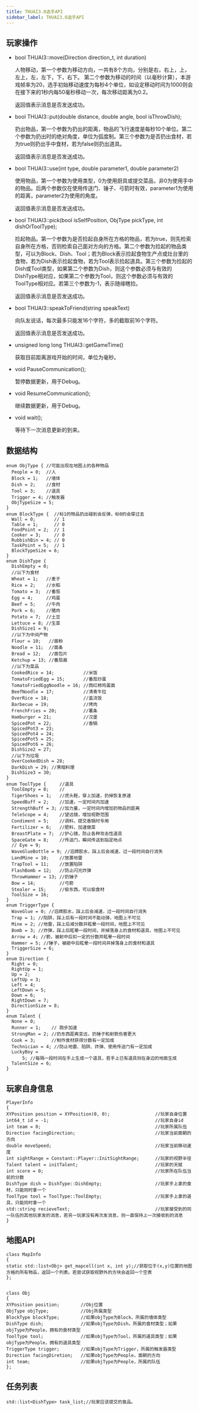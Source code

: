 ```yaml
---
title: THUAI3.0选手API
sidebar_label: THUAI3.0选手API
---
```


## 玩家操作

- bool THUAI3::move(Direction direction_t, int duration)
    
    人物移动，第一个参数为移动方向，一共有8个方向，分别是右，右上，上，左上，左，左下，下，右下。
    第二个参数为移动的时间（以毫秒计算），本游戏帧率为20，选手初始移动速度为每秒4个单位，如设定移动时间为1000则会在接下来的1秒内每50毫秒移动一次，每次移动距离为0.2。

	返回值表示消息是否发送成功。

- bool THUAI3::put(double distance, double angle, bool isThrowDish);
    
    扔出物品，第一个参数为扔出的距离，物品的飞行速度是每秒10个单位。第二个参数为扔出时的绝对角度，单位为弧度制。第三个参数为是否扔出食材，若为true则扔出手中食材，若为false则扔出道具。

	返回值表示消息是否发送成功。

- bool THUAI3::use(int type, double parameter1, double parameter2)
    
    使用物品，第一个参数为使用类型，0为使用厨具或提交菜品，非0为使用手中的物品。后两个参数仅在使用传送门、锤子、弓箭时有效，parameter1为使用的距离，parameter2为使用的角度。

	返回值表示消息是否发送成功。

- bool THUAI3::pick(bool isSelfPosition, ObjType pickType, int dishOrToolType);
    
    捡起物品。第一个参数为是否捡起自身所在方格的物品，若为true，则先检索自身所在方格，否则检索自己面对方向的方格。第二个参数为捡起的物品类型，可以为Block、Dish、Tool；若为Block表示捡起食物生产点或灶台里的食物，若为Dish表示捡起食物，若为Tool表示捡起道具。第三个参数为捡起的Dish或Tool类型，如果第二个参数为Dish，则这个参数必须与有效的DishType相对应，如果第二个参数为Tool，则这个参数必须与有效的ToolType相对应。若第三个参数为-1，表示随缘瞎捡。

	返回值表示消息是否发送成功。

- bool THUAI3::speakToFriend(string speakText)
    
    向队友说话，每次最多只能发16个字符，多的截取前16个字符。

	返回值表示消息是否发送成功。

- unsigned long long THUAI3::getGameTime()

	获取目前距离游戏开始的时间，单位为毫秒。

- void PauseCommunication(); 

	暂停数据更新，用于Debug。

- void ResumeCommunication();

	继续数据更新，用于Debug。

- void wait();

	等待下一次消息更新的到来。
	

## 数据结构

	enum ObjType { //可能出现在地图上的各种物品
	  People = 0;  //人
	  Block = 1;   //墙体
	  Dish = 2;    //食材
	  Tool = 3;    //道具
	  Trigger = 4; //触发器
	  ObjTypeSize = 5;
	}
	enum BlockType {  //标1的物品扔出碰到会反弹，标0的会穿过去
	  Wall = 0;       // 1
	  Table = 1;      // 0
	  FoodPoint = 2;  // 1
	  Cooker = 3;     // 0
	  RubbishBin = 4; // 0
	  TaskPoint = 5;  // 1
	  BlockTypeSize = 6;
	}
	enum DishType {
	  DishEmpty = 0;
	  //以下为食材
	  Wheat = 1;   //麦子
	  Rice = 2;    //水稻
	  Tomato = 3;  //番茄
	  Egg = 4;     //鸡蛋
	  Beef = 5;    //牛肉
	  Pork = 6;    //猪肉
	  Potato = 7;  //土豆
	  Lettuce = 8; //生菜
	  DishSize1 = 9;
	  //以下为中间产物
	  Flour = 10;   //面粉
	  Noodle = 11;  //面条
	  Bread = 12;   //面包片
	  Ketchup = 13; //番茄酱
	  //以下为菜品
	  CookedRice = 14;           //米饭
	  TomatoFriedEgg = 15;       //番茄炒蛋
	  TomatoFriedEggNoodle = 16; //西红柿鸡蛋面
	  BeefNoodle = 17;           //清青牛拉
	  OverRice = 18;             //盖浇饭
	  Barbecue = 19;             //烤肉
	  FrenchFries = 20;          //薯条
	  Hamburger = 21;            //汉堡
	  SpicedPot = 22;            //香锅
	  SpicedPot3 = 23;
	  SpicedPot4 = 24;
	  SpicedPot5 = 25;
	  SpicedPot6 = 26;
	  DishSize2 = 27;
	  //以下为垃圾
	  OverCookedDish = 28;
	  DarkDish = 29; //黑暗料理
	  DishSize3 = 30;
	}
	enum ToolType {     //道具
	  ToolEmpty = 0;    //
	  TigerShoes = 1;   //虎头鞋，穿上加速，扔掉恢复原速
	  SpeedBuff = 2;    //加速，一定时间内加速
	  StrengthBuff = 3; //加力量，一定时间内增加扔物品的距离
	  TeleScope = 4;    //望远镜，增加视野范围
	  Condiment = 5;    //调料，提交香锅时专用
	  Fertilizer = 6;   //肥料，加速做菜
	  BreastPlate = 7;  //护心镜，防止各种攻击性道具
	  SpaceGate = 8;    //传送门，瞬间传送到指定地点
	  // Eye = 9;
	  WaveGlueBottle = 9; //滔牌胶水，踩上后会减速，过一段时间自行消失
	  LandMine = 10;    //放置地雷
	  TrapTool = 11;    //放置陷阱
	  FlashBomb = 12;   //防止闪光炸弹
	  ThrowHammer = 13; //扔锤子
	  Bow = 14;         //弓箭
	  Stealer = 15;     //偷东西，可以偷食材
	  ToolSize = 16;
	}
	enum TriggerType {
	  WaveGlue = 0; //滔牌胶水，踩上后会减速，过一段时间自行消失
	  Trap = 1; //陷阱，踩上后有一段时间不能动弹，地图上不可见
	  Mine = 2; //地雷，踩上后减分数并眩晕一段时间，地图上不可见
	  Bomb = 3; //炸弹，踩上后眩晕一段时间，并掉落身上的食材和道具，地图上不可见
	  Arrow = 4; //箭，被射中后扣一定的分数并眩晕一段时间
	  Hammer = 5; //锤子，被砸中后眩晕一段时间并掉落身上的食材和道具
	  TriggerSize = 6;
	}
	enum Direction {
	  Right = 0;
	  RightUp = 1;
	  Up = 2;
	  LeftUp = 3;
	  Left = 4;
	  LeftDown = 5;
	  Down = 6;
	  RightDown = 7;
	  DirectionSize = 8;
	}
	enum Talent {
	  None = 0;
	  Runner = 1;    // 跑步加速
	  StrongMan = 2; //扔东西距离变远，扔锤子和射箭伤害更大
	  Cook = 3;      //制作食材获得分数有一定加成
	  Technician = 4; //防止地雷、陷阱、炸弹、使用传送门有一定加成
	  LuckyBoy =
	      5; //每隔一段时间在手上生成一个道具，若手上已有道具则在身边的地面生成
	  TalentSize = 6;
	}

## 玩家自身信息

	PlayerInfo
	{
	XYPosition position = XYPosition(0, 0);					//玩家自身位置
	int64_t id = -1;										//玩家自身id
	int team = 0;											//玩家所属队伍
	Direction facingDirection;								//玩家当前面朝的方向
	double moveSpeed;										//玩家当前移动速度
	int sightRange = Constant::Player::InitSightRange;		//玩家的视野半径
	Talent talent = initTalent;								//玩家的天赋
	int score = 0;											//玩家所在队伍当前的分数
	DishType dish = DishType::DishEmpty;					//玩家手上拿的食材，只能同时拿一个
	ToolType tool = ToolType::ToolEmpty; 					//玩家手上拿的道具，只能同时拿一个
	std::string recieveText; 								//玩家接受到的同一队伍的其他玩家发的消息，若另一玩家没有再次发消息，则一直保持上一次接收到的消息
	}

## 地图API

	class MapInfo
	{
	static std::list<Obj> get_mapcell(int x, int y);//获取位于(x,y)位置的地图方格的所有物品，返回一个列表。若尝试获取视野外的方块会返回一个空表
	};


	class Obj
	{
	XYPosition position;		//Obj位置
	ObjType objType;			//Obj所属类型
	BlockType blockType;		//如果objType为Block，所属的墙体类型
	DishType dish;				//如果objType为Dish，所属的食材类型；如果objType为People，拥有的食材类型
	ToolType tool;				//如果objType为Tool，所属的道具类型；如果objType为People，拥有的道具类型
	TriggerType trigger;		//如果objType为Trigger，所属的触发器类型
	Direction facingDiretion;	//如果objType为People，面朝的方向
	int team;					//如果objType为People，所属的队伍
	};

## 任务列表

	std::list<DishType> task_list;//玩家应该提交的食品。
